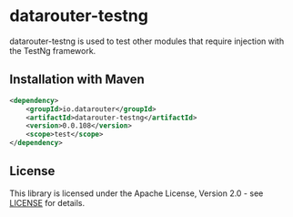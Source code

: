 # datarouter-testng

datarouter-testng is used to test other modules that require injection with the TestNg framework.

## Installation with Maven

```xml
<dependency>
	<groupId>io.datarouter</groupId>
	<artifactId>datarouter-testng</artifactId>
	<version>0.0.108</version>
	<scope>test</scope>
</dependency>
```

## License

This library is licensed under the Apache License, Version 2.0 - see [LICENSE](../LICENSE) for details.
